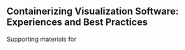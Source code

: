 ## Containerizing Visualization Software: Experiences and Best Practices

Supporting materials for <insert citation here later>

